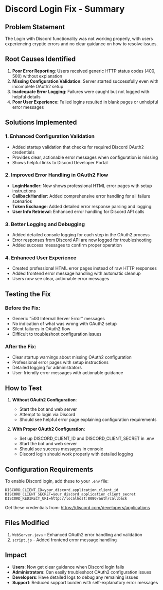 # Discord Login Fix - Summary

## Problem Statement
The Login with Discord functionality was not working properly, with users experiencing cryptic errors and no clear guidance on how to resolve issues.

## Root Causes Identified

1. **Poor Error Reporting**: Users received generic HTTP status codes (400, 500) without explanation
2. **Missing Configuration Validation**: Server started successfully even with incomplete OAuth2 setup
3. **Inadequate Error Logging**: Failures were caught but not logged with helpful details
4. **Poor User Experience**: Failed logins resulted in blank pages or unhelpful error messages

## Solutions Implemented

### 1. Enhanced Configuration Validation
- Added startup validation that checks for required Discord OAuth2 credentials
- Provides clear, actionable error messages when configuration is missing
- Shows helpful links to Discord Developer Portal

### 2. Improved Error Handling in OAuth2 Flow
- **LoginHandler**: Now shows professional HTML error pages with setup instructions
- **CallbackHandler**: Added comprehensive error handling for all failure scenarios
- **Token Exchange**: Added detailed error response parsing and logging
- **User Info Retrieval**: Enhanced error handling for Discord API calls

### 3. Better Logging and Debugging
- Added detailed console logging for each step in the OAuth2 process
- Error responses from Discord API are now logged for troubleshooting
- Added success messages to confirm proper operation

### 4. Enhanced User Experience
- Created professional HTML error pages instead of raw HTTP responses
- Added frontend error message handling with automatic cleanup
- Users now see clear, actionable error messages

## Testing the Fix

### Before the Fix:
- Generic "500 Internal Server Error" messages
- No indication of what was wrong with OAuth2 setup
- Silent failures in OAuth2 flow
- Difficult to troubleshoot configuration issues

### After the Fix:
- Clear startup warnings about missing OAuth2 configuration
- Professional error pages with setup instructions
- Detailed logging for administrators
- User-friendly error messages with actionable guidance

## How to Test

1. **Without OAuth2 Configuration**: 
   - Start the bot and web server
   - Attempt to login via Discord
   - Should see helpful error page explaining configuration requirements

2. **With Proper OAuth2 Configuration**:
   - Set up DISCORD_CLIENT_ID and DISCORD_CLIENT_SECRET in .env
   - Start the bot and web server
   - Should see success messages in console
   - Discord login should work properly with detailed logging

## Configuration Requirements

To enable Discord login, add these to your `.env` file:
```env
DISCORD_CLIENT_ID=your_discord_application_client_id
DISCORD_CLIENT_SECRET=your_discord_application_client_secret
DISCORD_REDIRECT_URI=http://localhost:8080/auth/callback
```

Get these credentials from: https://discord.com/developers/applications

## Files Modified

1. `WebServer.java` - Enhanced OAuth2 error handling and validation
2. `script.js` - Added frontend error message handling

## Impact

- **Users**: Now get clear guidance when Discord login fails
- **Administrators**: Can easily troubleshoot OAuth2 configuration issues
- **Developers**: Have detailed logs to debug any remaining issues
- **Support**: Reduced support burden with self-explanatory error messages